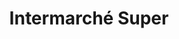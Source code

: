 ---
title: "Intermarché Super"
url: /saint-nicolas-daliermont/intermarche-super-rue-robert-lefranc/
shop: gaz
---